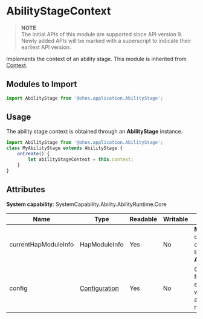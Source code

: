 # AbilityStageContext

> **NOTE**<br>
> The initial APIs of this module are supported since API version 9. Newly added APIs will be marked with a superscript to indicate their earliest API version.


Implements the context of an ability stage. This module is inherited from [Context](js-apis-application-context.md).

## Modules to Import

```js
import AbilityStage from '@ohos.application.AbilityStage';
```

## Usage


The ability stage context is obtained through an **AbilityStage** instance.


  
```js
import AbilityStage from '@ohos.application.AbilityStage';
class MyAbilityStage extends AbilityStage {
    onCreate() {
        let abilityStageContext = this.context;
    }
}
```


## Attributes

**System capability**: SystemCapability.Ability.AbilityRuntime.Core

| Name| Type| Readable| Writable| Description| 
| -------- | -------- | -------- | -------- | -------- |
| currentHapModuleInfo | HapModuleInfo | Yes| No| **ModuleInfo** object corresponding to the **AbilityStage**.| 
| config | [Configuration](js-apis-configuration.md) | Yes| No| Configuration for the environment where the application is running.| 
